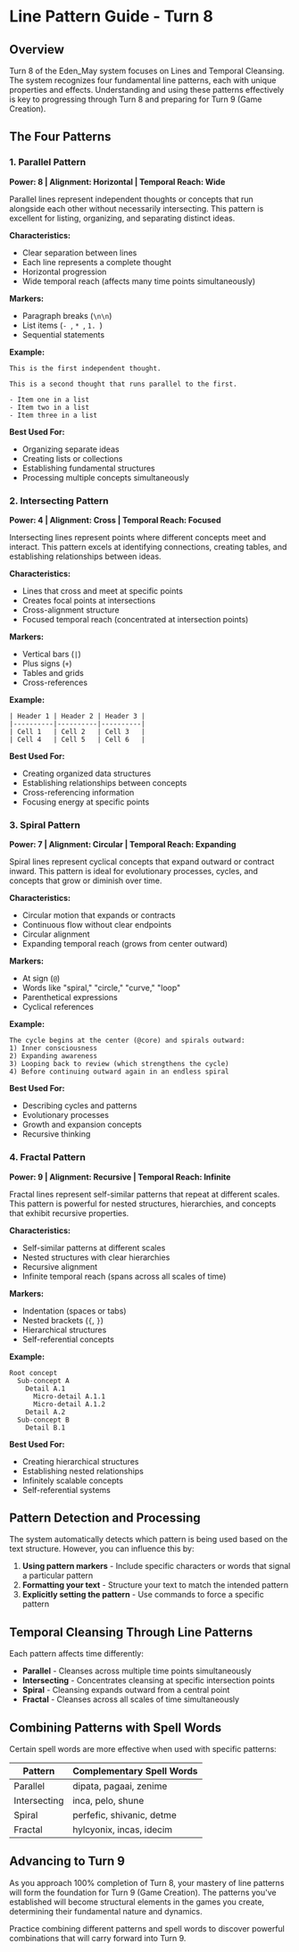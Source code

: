 # Line Pattern Guide - Turn 8

## Overview

Turn 8 of the Eden_May system focuses on Lines and Temporal Cleansing. The system recognizes four fundamental line patterns, each with unique properties and effects. Understanding and using these patterns effectively is key to progressing through Turn 8 and preparing for Turn 9 (Game Creation).

## The Four Patterns

### 1. Parallel Pattern
**Power: 8 | Alignment: Horizontal | Temporal Reach: Wide**

Parallel lines represent independent thoughts or concepts that run alongside each other without necessarily intersecting. This pattern is excellent for listing, organizing, and separating distinct ideas.

**Characteristics:**
- Clear separation between lines
- Each line represents a complete thought
- Horizontal progression
- Wide temporal reach (affects many time points simultaneously)

**Markers:**
- Paragraph breaks (`\n\n`)
- List items (`- `, `* `, `1. `)
- Sequential statements

**Example:**
```
This is the first independent thought.

This is a second thought that runs parallel to the first.

- Item one in a list
- Item two in a list
- Item three in a list
```

**Best Used For:**
- Organizing separate ideas
- Creating lists or collections
- Establishing fundamental structures
- Processing multiple concepts simultaneously

### 2. Intersecting Pattern
**Power: 4 | Alignment: Cross | Temporal Reach: Focused**

Intersecting lines represent points where different concepts meet and interact. This pattern excels at identifying connections, creating tables, and establishing relationships between ideas.

**Characteristics:**
- Lines that cross and meet at specific points
- Creates focal points at intersections
- Cross-alignment structure
- Focused temporal reach (concentrated at intersection points)

**Markers:**
- Vertical bars (`|`)
- Plus signs (`+`)
- Tables and grids
- Cross-references

**Example:**
```
| Header 1 | Header 2 | Header 3 |
|----------|----------|----------|
| Cell 1   | Cell 2   | Cell 3   |
| Cell 4   | Cell 5   | Cell 6   |
```

**Best Used For:**
- Creating organized data structures
- Establishing relationships between concepts
- Cross-referencing information
- Focusing energy at specific points

### 3. Spiral Pattern
**Power: 7 | Alignment: Circular | Temporal Reach: Expanding**

Spiral lines represent cyclical concepts that expand outward or contract inward. This pattern is ideal for evolutionary processes, cycles, and concepts that grow or diminish over time.

**Characteristics:**
- Circular motion that expands or contracts
- Continuous flow without clear endpoints
- Circular alignment
- Expanding temporal reach (grows from center outward)

**Markers:**
- At sign (`@`)
- Words like "spiral," "circle," "curve," "loop"
- Parenthetical expressions
- Cyclical references

**Example:**
```
The cycle begins at the center (@core) and spirals outward:
1) Inner consciousness
2) Expanding awareness
3) Looping back to review (which strengthens the cycle)
4) Before continuing outward again in an endless spiral
```

**Best Used For:**
- Describing cycles and patterns
- Evolutionary processes
- Growth and expansion concepts
- Recursive thinking

### 4. Fractal Pattern
**Power: 9 | Alignment: Recursive | Temporal Reach: Infinite**

Fractal lines represent self-similar patterns that repeat at different scales. This pattern is powerful for nested structures, hierarchies, and concepts that exhibit recursive properties.

**Characteristics:**
- Self-similar patterns at different scales
- Nested structures with clear hierarchies
- Recursive alignment
- Infinite temporal reach (spans across all scales of time)

**Markers:**
- Indentation (spaces or tabs)
- Nested brackets (`{`, `}`)
- Hierarchical structures
- Self-referential concepts

**Example:**
```
Root concept
  Sub-concept A
    Detail A.1
      Micro-detail A.1.1
      Micro-detail A.1.2
    Detail A.2
  Sub-concept B
    Detail B.1
```

**Best Used For:**
- Creating hierarchical structures
- Establishing nested relationships
- Infinitely scalable concepts
- Self-referential systems

## Pattern Detection and Processing

The system automatically detects which pattern is being used based on the text structure. However, you can influence this by:

1. **Using pattern markers** - Include specific characters or words that signal a particular pattern
2. **Formatting your text** - Structure your text to match the intended pattern
3. **Explicitly setting the pattern** - Use commands to force a specific pattern

## Temporal Cleansing Through Line Patterns

Each pattern affects time differently:

- **Parallel** - Cleanses across multiple time points simultaneously
- **Intersecting** - Concentrates cleansing at specific intersection points
- **Spiral** - Cleansing expands outward from a central point
- **Fractal** - Cleanses across all scales of time simultaneously

## Combining Patterns with Spell Words

Certain spell words are more effective when used with specific patterns:

| Pattern | Complementary Spell Words |
|---------|---------------------------|
| Parallel | dipata, pagaai, zenime |
| Intersecting | inca, pelo, shune |
| Spiral | perfefic, shivanic, detme |
| Fractal | hylcyonix, incas, idecim |

## Advancing to Turn 9

As you approach 100% completion of Turn 8, your mastery of line patterns will form the foundation for Turn 9 (Game Creation). The patterns you've established will become structural elements in the games you create, determining their fundamental nature and dynamics.

Practice combining different patterns and spell words to discover powerful combinations that will carry forward into Turn 9.